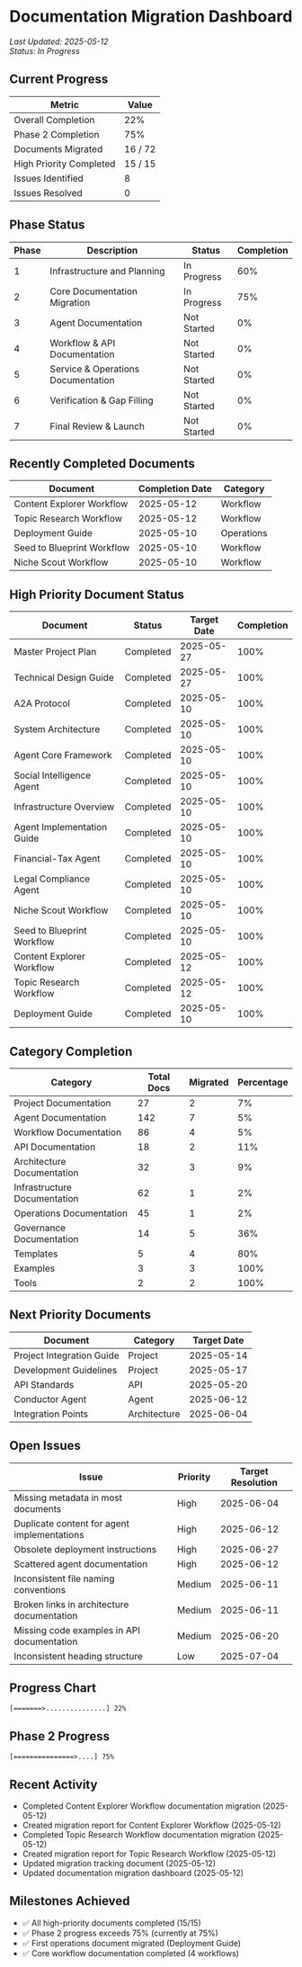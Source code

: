# Documentation Migration Dashboard

*Last Updated: 2025-05-12*  
*Status: In Progress*

## Current Progress

| Metric | Value |
|--------|-------|
| Overall Completion | 22% |
| Phase 2 Completion | 75% |
| Documents Migrated | 16 / 72 |
| High Priority Completed | 15 / 15 |
| Issues Identified | 8 |
| Issues Resolved | 0 |

## Phase Status

| Phase | Description | Status | Completion |
|-------|-------------|--------|------------|
| 1 | Infrastructure and Planning | In Progress | 60% |
| 2 | Core Documentation Migration | In Progress | 75% |
| 3 | Agent Documentation | Not Started | 0% |
| 4 | Workflow & API Documentation | Not Started | 0% |
| 5 | Service & Operations Documentation | Not Started | 0% |
| 6 | Verification & Gap Filling | Not Started | 0% |
| 7 | Final Review & Launch | Not Started | 0% |

## Recently Completed Documents

| Document | Completion Date | Category |
|----------|----------------|----------|
| Content Explorer Workflow | 2025-05-12 | Workflow |
| Topic Research Workflow | 2025-05-12 | Workflow |
| Deployment Guide | 2025-05-10 | Operations |
| Seed to Blueprint Workflow | 2025-05-10 | Workflow |
| Niche Scout Workflow | 2025-05-10 | Workflow |

## High Priority Document Status

| Document | Status | Target Date | Completion |
|----------|--------|-------------|------------|
| Master Project Plan | Completed | 2025-05-27 | 100% |
| Technical Design Guide | Completed | 2025-05-27 | 100% |
| A2A Protocol | Completed | 2025-05-10 | 100% |
| System Architecture | Completed | 2025-05-10 | 100% |
| Agent Core Framework | Completed | 2025-05-10 | 100% |
| Social Intelligence Agent | Completed | 2025-05-10 | 100% |
| Infrastructure Overview | Completed | 2025-05-10 | 100% |
| Agent Implementation Guide | Completed | 2025-05-10 | 100% |
| Financial-Tax Agent | Completed | 2025-05-10 | 100% |
| Legal Compliance Agent | Completed | 2025-05-10 | 100% |
| Niche Scout Workflow | Completed | 2025-05-10 | 100% |
| Seed to Blueprint Workflow | Completed | 2025-05-10 | 100% |
| Content Explorer Workflow | Completed | 2025-05-12 | 100% |
| Topic Research Workflow | Completed | 2025-05-12 | 100% |
| Deployment Guide | Completed | 2025-05-10 | 100% |

## Category Completion

| Category | Total Docs | Migrated | Percentage |
|----------|------------|----------|------------|
| Project Documentation | 27 | 2 | 7% |
| Agent Documentation | 142 | 7 | 5% |
| Workflow Documentation | 86 | 4 | 5% |
| API Documentation | 18 | 2 | 11% |
| Architecture Documentation | 32 | 3 | 9% |
| Infrastructure Documentation | 62 | 1 | 2% |
| Operations Documentation | 45 | 1 | 2% |
| Governance Documentation | 14 | 5 | 36% |
| Templates | 5 | 4 | 80% |
| Examples | 3 | 3 | 100% |
| Tools | 2 | 2 | 100% |

## Next Priority Documents

| Document | Category | Target Date |
|----------|----------|-------------|
| Project Integration Guide | Project | 2025-05-14 |
| Development Guidelines | Project | 2025-05-17 |
| API Standards | API | 2025-05-20 |
| Conductor Agent | Agent | 2025-06-12 |
| Integration Points | Architecture | 2025-06-04 |

## Open Issues

| Issue | Priority | Target Resolution |
|-------|----------|-------------------|
| Missing metadata in most documents | High | 2025-06-04 |
| Duplicate content for agent implementations | High | 2025-06-12 |
| Obsolete deployment instructions | High | 2025-06-27 |
| Scattered agent documentation | High | 2025-06-12 |
| Inconsistent file naming conventions | Medium | 2025-06-11 |
| Broken links in architecture documentation | Medium | 2025-06-11 |
| Missing code examples in API documentation | Medium | 2025-06-20 |
| Inconsistent heading structure | Low | 2025-07-04 |

## Progress Chart

```
[=======>...............] 22%
```

## Phase 2 Progress

```
[===============>....] 75%
```

## Recent Activity

- Completed Content Explorer Workflow documentation migration (2025-05-12)
- Created migration report for Content Explorer Workflow (2025-05-12)
- Completed Topic Research Workflow documentation migration (2025-05-12)
- Created migration report for Topic Research Workflow (2025-05-12)
- Updated migration tracking document (2025-05-12)
- Updated documentation migration dashboard (2025-05-12)

## Milestones Achieved

- ✅ All high-priority documents completed (15/15)
- ✅ Phase 2 progress exceeds 75% (currently at 75%)
- ✅ First operations document migrated (Deployment Guide)
- ✅ Core workflow documentation completed (4 workflows)